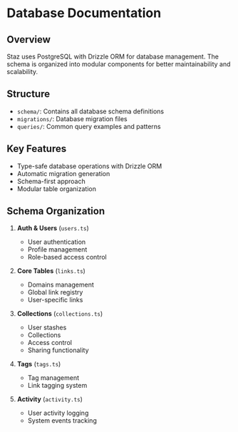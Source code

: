 # Database Documentation

## Overview
Staz uses PostgreSQL with Drizzle ORM for database management. The schema is organized into modular components for better maintainability and scalability.

## Structure
- `schema/`: Contains all database schema definitions
- `migrations/`: Database migration files
- `queries/`: Common query examples and patterns

## Key Features
- Type-safe database operations with Drizzle ORM
- Automatic migration generation
- Schema-first approach
- Modular table organization

## Schema Organization
1. **Auth & Users** (`users.ts`)
   - User authentication
   - Profile management
   - Role-based access control

2. **Core Tables** (`links.ts`)
   - Domains management
   - Global link registry
   - User-specific links

3. **Collections** (`collections.ts`)
   - User stashes
   - Collections
   - Access control
   - Sharing functionality

4. **Tags** (`tags.ts`)
   - Tag management
   - Link tagging system

5. **Activity** (`activity.ts`)
   - User activity logging
   - System events tracking 